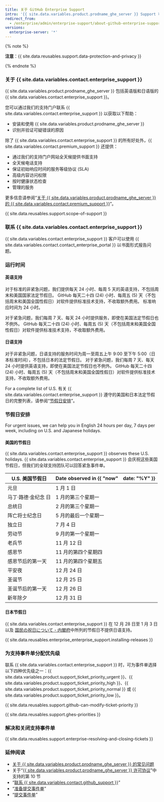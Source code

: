 ```yaml
---
title: 关于 GitHub Enterprise Support
intro: '{{ site.data.variables.product.prodname_ghe_server }} Support 可以帮助您排查 {{ site.data.variables.product.prodname_ghe_server }} 设备上出现的问题。'
redirect_from:
  - /enterprise/admin/enterprise-support/about-github-enterprise-support
versions:
  enterprise-server: '*'
---
```


{% note %}

**注意**：{{ site.data.reusables.support.data-protection-and-privacy }}

{% endnote %}

### 关于 {{ site.data.variables.contact.enterprise_support }}

{{ site.data.variables.product.prodname_ghe_server }} 包括英语版和日语版的 {{ site.data.variables.contact.enterprise_support }}。

您可以通过我们的支持门户联系 {{ site.data.variables.contact.enterprise_support }} 以获取以下帮助：
 - 安装和使用 {{ site.data.variables.product.prodname_ghe_server }}
 - 识别并验证可疑错误的原因

除了 {{ site.data.variables.contact.enterprise_support }} 的所有好处外，{{ site.data.variables.contact.premium_support }} 还提供：
  - 通过我们的支持门户网站全天候提供书面支持
  - 全天候电话支持
  - 保证初始响应时间的服务等级协议 (SLA)
  - 高级内容访问权限
  - 按时健康状态检查
  - 管理的服务

更多信息请参阅“[关于 {{ site.data.variables.product.prodname_ghe_server }} 的 {{ site.data.variables.contact.premium_support }}](/enterprise/admin/guides/enterprise-support/about-github-premium-support-for-github-enterprise-server)”。

{{ site.data.reusables.support.scope-of-support }}

### 联系 {{ site.data.variables.contact.enterprise_support }}

{{ site.data.variables.contact.enterprise_support }} 客户可以使用 {{ site.data.variables.contact.contact_enterprise_portal }} 以书面形式报告问题。

### 运行时间

#### 英语支持

对于标准的非紧急问题，我们提供每天 24 小时、每周 5 天的英语支持，不包括周末和美国国家法定节假日。 </em>GitHub 每天二十四 (24) 小时、每周五 (5) 天（不包括周末和美国全国性假日）对软件提供标准技术支持，不收取额外费用。 标准响应时间为 24 小时。

对于紧急问题，我们每周 7 天、每天 24 小时提供服务，即使在美国法定节假日也不例外。 </em>GitHub 每天二十四 (24) 小时、每周五 (5) 天（不包括周末和美国全国性假日）对软件提供标准技术支持，不收取额外费用。

#### 日语支持

对于非紧急问题，日语支持的服务时间为周一至周五上午 9:00 至下午 5:00（日本标准时间），不包括日本的法定节假日。 对于紧急问题，我们每周 7 天、每天 24 小时提供英语支持，即使在美国法定节假日也不例外。 </em>GitHub 每天二十四 (24) 小时、每周五 (5) 天（不包括周末和美国全国性假日）对软件提供标准技术支持，不收取额外费用。

For a complete list of U.S. 有关 {{ site.data.variables.contact.enterprise_support }} 遵守的美国和日本法定节假日的完整列表，请参阅“[节假日安排](#holiday-schedules)”。

### 节假日安排

For urgent issues, we can help you in English 24 hours per day, 7 days per week, including on U.S. and Japanese holidays.

#### 美国的节假日

{{ site.data.variables.contact.enterprise_support }} observes these U.S. holidays. {{ site.data.variables.contact.enterprise_support }} 会庆祝这些美国节假日，但我们的全球支持团队可以回答紧急事件单。

| U.S. 美国节假日  | Date observed in {{ "now" | date: "%Y" }} |
| ----------- | ------------------------- | ------------- |
| 元旦          | 1 月 1 日                   |               |
| 马丁·路德·金纪念 日 | 1 月的第三个星期一                |               |
| 总统日         | 2 月的第三个星期一                |               |
| 阵亡将士纪念日     | 5 月的最后一个星期一               |               |
| 独立日         | 7 月 4 日                   |               |
| 劳动节         | 9 月的第一个星期一                |               |
| 老兵节         | 11 月 12 日                 |               |
| 感恩节         | 11 月的第四个星期四               |               |
| 感恩节后的第一天    | 11 月的第四个星期五               |               |
| 平安夜         | 12 月 24 日                 |               |
| 圣诞节         | 12 月 25 日                 |               |
| 圣诞节后的第一天    | 12 月 26 日                 |               |
| 新年除夕        | 12 月 31 日                 |               |

#### 日本节假日

{{ site.data.variables.contact.enterprise_support }} 在 12 月 28 日至 1 月 3 日以及 [国民の祝日について - 内閣府](https://www8.cao.go.jp/chosei/shukujitsu/gaiyou.html)中所列的节假日不提供日语支持。

{{ site.data.reusables.enterprise_enterprise_support.installing-releases }}

### 为支持事件单分配优先级

联系 {{ site.data.variables.contact.enterprise_support }} 时，可为事件单选择以下四种优先级之一：{{ site.data.variables.product.support_ticket_priority_urgent }}、{{ site.data.variables.product.support_ticket_priority_high }}、{{ site.data.variables.product.support_ticket_priority_normal }} 或 {{ site.data.variables.product.support_ticket_priority_low }}。

{{ site.data.reusables.support.github-can-modify-ticket-priority }}

{{ site.data.reusables.support.ghes-priorities }}

### 解决和关闭支持事件单

{{ site.data.reusables.support.enterprise-resolving-and-closing-tickets }}

### 延伸阅读

- [关于 {{ site.data.variables.product.prodname_ghe_server }} 的常见问题](https://enterprise.github.com/faq)
- 关于“[{{ site.data.variables.product.prodname_ghe_server }} 许可协议](https://enterprise.github.com/license)”中支持的第 10 节
- “[联系 {{ site.data.variables.contact.github_support }}](/enterprise/admin/guides/enterprise-support/reaching-github-support)”
- “[准备提交事件单](/enterprise/admin/guides/enterprise-support/preparing-to-submit-a-ticket)”
- “[提交事件单](/enterprise/admin/guides/enterprise-support/submitting-a-ticket)”
